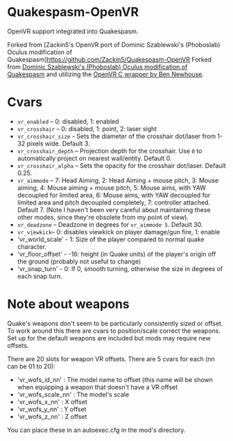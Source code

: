 # Quakespasm-OpenVR
OpenVR support integrated into Quakespasm.

Forked from [Zackin5's OpenVR port of Dominic Szablewski's (Phoboslab) Oculus modification of Quakespasm]https://github.com/Zackin5/Quakespasm-OpenVR
Forked from [Dominic Szablewski's (Phoboslab) Oculus modification of Quakespasm](https://github.com/phoboslab/Quakespasm-Rift) and utilizing the [OpenVR C wrapper by Ben Newhouse](https://github.com/newhouseb/openvr-c).

# Cvars

* `vr_enabled` – 0: disabled, 1: enabled
* `vr_crosshair` – 0: disabled, 1: point, 2: laser sight
* `vr_crosshair_size` - Sets the diameter of the crosshair dot/laser from 1-32 pixels wide. Default 3.
* `vr_crosshair_depth` – Projection depth for the crosshair. Use `0` to automatically project on nearest wall/entity. Default 0.
* `vr_crosshair_alpha` – Sets the opacity for the crosshair dot/laser. Default 0.25.
* `vr_aimmode` – 7: Head Aiming, 2: Head Aiming + mouse pitch, 3: Mouse aiming, 4: Mouse aiming + mouse pitch, 5: Mouse aims, with YAW decoupled for limited area, 6: Mouse aims, with YAW decoupled for limited area and pitch decoupled completely, 7: controller attached. Default 7. (Note I haven't been very careful about maintaining these other modes, since they're obsolete from my point of view).
* `vr_deadzone` – Deadzone in degrees for `vr_aimmode 5`. Default 30.
* `vr_viewkick`– 0: disables viewkick on player damage/gun fire, 1: enable
* 'vr_world_scale' - 1: Size of the player compared to normal quake character.
* 'vr_floor_offset' - -16: height (in Quake units) of the player's origin off the ground (probably not useful to change)
* 'vr_snap_turn' - 0: If 0, smooth turning, otherwise the size in degrees of each snap turn.

# Note about weapons

Quake's weapons don't seem to be particularly consistently sized or offset. To work around this there are cvars to position/scale correct the weapons. Set up for the default weapons are included but mods may require new offsets.

There are 20 slots for weapon VR offsets. There are 5 cvars for each (nn can be 01 to 20):

* 'vr_wofs_id_nn' : The model name to offset (this name will be shown when equipping a weapon that doesn't have a VR offset
* 'vr_wofs_scale_nn' : The model's scale
* 'vr_wofs_x_nn' : X offset
* 'vr_wofs_y_nn' : Y offset
* 'vr_wofs_z_nn' : Z offset

You can place these in an autoexec.cfg in the mod's directory.
